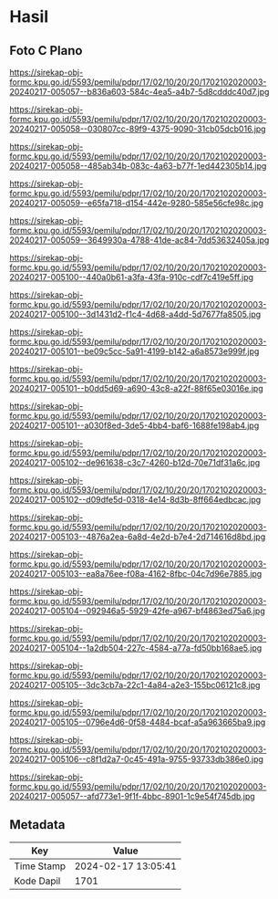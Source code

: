 # Hasil

## Foto C Plano

https://sirekap-obj-formc.kpu.go.id/5593/pemilu/pdpr/17/02/10/20/20/1702102020003-20240217-005057--b836a603-584c-4ea5-a4b7-5d8cdddc40d7.jpg

https://sirekap-obj-formc.kpu.go.id/5593/pemilu/pdpr/17/02/10/20/20/1702102020003-20240217-005058--030807cc-89f9-4375-9090-31cb05dcb016.jpg

https://sirekap-obj-formc.kpu.go.id/5593/pemilu/pdpr/17/02/10/20/20/1702102020003-20240217-005058--485ab34b-083c-4a63-b77f-1ed442305b14.jpg

https://sirekap-obj-formc.kpu.go.id/5593/pemilu/pdpr/17/02/10/20/20/1702102020003-20240217-005059--e65fa718-d154-442e-9280-585e56cfe98c.jpg

https://sirekap-obj-formc.kpu.go.id/5593/pemilu/pdpr/17/02/10/20/20/1702102020003-20240217-005059--3649930a-4788-41de-ac84-7dd53632405a.jpg

https://sirekap-obj-formc.kpu.go.id/5593/pemilu/pdpr/17/02/10/20/20/1702102020003-20240217-005100--440a0b61-a3fa-43fa-910c-cdf7c419e5ff.jpg

https://sirekap-obj-formc.kpu.go.id/5593/pemilu/pdpr/17/02/10/20/20/1702102020003-20240217-005100--3d1431d2-f1c4-4d68-a4dd-5d7677fa8505.jpg

https://sirekap-obj-formc.kpu.go.id/5593/pemilu/pdpr/17/02/10/20/20/1702102020003-20240217-005101--be09c5cc-5a91-4199-b142-a6a8573e999f.jpg

https://sirekap-obj-formc.kpu.go.id/5593/pemilu/pdpr/17/02/10/20/20/1702102020003-20240217-005101--b0dd5d69-a690-43c8-a22f-88f65e03016e.jpg

https://sirekap-obj-formc.kpu.go.id/5593/pemilu/pdpr/17/02/10/20/20/1702102020003-20240217-005101--a030f8ed-3de5-4bb4-baf6-1688fe198ab4.jpg

https://sirekap-obj-formc.kpu.go.id/5593/pemilu/pdpr/17/02/10/20/20/1702102020003-20240217-005102--de961638-c3c7-4260-b12d-70e71df31a6c.jpg

https://sirekap-obj-formc.kpu.go.id/5593/pemilu/pdpr/17/02/10/20/20/1702102020003-20240217-005102--d09dfe5d-0318-4e14-8d3b-8ff664edbcac.jpg

https://sirekap-obj-formc.kpu.go.id/5593/pemilu/pdpr/17/02/10/20/20/1702102020003-20240217-005103--4876a2ea-6a8d-4e2d-b7e4-2d714616d8bd.jpg

https://sirekap-obj-formc.kpu.go.id/5593/pemilu/pdpr/17/02/10/20/20/1702102020003-20240217-005103--ea8a76ee-f08a-4162-8fbc-04c7d96e7885.jpg

https://sirekap-obj-formc.kpu.go.id/5593/pemilu/pdpr/17/02/10/20/20/1702102020003-20240217-005104--092946a5-5929-42fe-a967-bf4863ed75a6.jpg

https://sirekap-obj-formc.kpu.go.id/5593/pemilu/pdpr/17/02/10/20/20/1702102020003-20240217-005104--1a2db504-227c-4584-a77a-fd50bb168ae5.jpg

https://sirekap-obj-formc.kpu.go.id/5593/pemilu/pdpr/17/02/10/20/20/1702102020003-20240217-005105--3dc3cb7a-22c1-4a84-a2e3-155bc06121c8.jpg

https://sirekap-obj-formc.kpu.go.id/5593/pemilu/pdpr/17/02/10/20/20/1702102020003-20240217-005105--0796e4d6-0f58-4484-bcaf-a5a963665ba9.jpg

https://sirekap-obj-formc.kpu.go.id/5593/pemilu/pdpr/17/02/10/20/20/1702102020003-20240217-005106--c8f1d2a7-0c45-491a-9755-93733db386e0.jpg

https://sirekap-obj-formc.kpu.go.id/5593/pemilu/pdpr/17/02/10/20/20/1702102020003-20240217-005057--afd773e1-9f1f-4bbc-8901-1c9e54f745db.jpg


## Metadata

| Key        | Value               |
| ---------- | ------------------- |
| Time Stamp | 2024-02-17 13:05:41 |
| Kode Dapil | 1701                |




